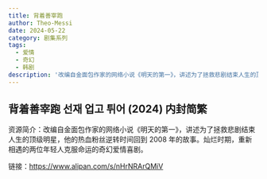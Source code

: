 ```yaml
---
title: 背着善宰跑
author: Theo-Messi
date: 2024-05-22
category: 剧集系列
tags:
  - 爱情
  - 奇幻
  - 韩剧
description: '改编自金面包作家的网络小说《明天的第一》，讲述为了拯救悲剧结束人生的顶级明星，他的热血粉丝逆转时间回到 2008 年的故事。灿烂时期，重新相遇的两位年轻人克服命运的奇幻爱情喜剧。'
---
```


## 背着善宰跑 선재 업고 튀어 (2024) 内封简繁

资源简介：改编自金面包作家的网络小说《明天的第一》，讲述为了拯救悲剧结束人生的顶级明星，他的热血粉丝逆转时间回到 2008 年的故事。灿烂时期，重新相遇的两位年轻人克服命运的奇幻爱情喜剧。

链接：https://www.alipan.com/s/nHrNRArQMiV
